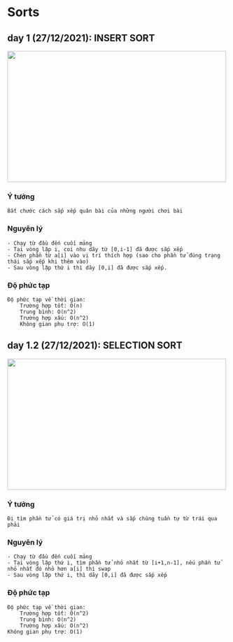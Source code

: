 # Sorts

## day 1 (27/12/2021): INSERT SORT
<img src="https://upload.wikimedia.org/wikipedia/commons/9/9c/Insertion-sort-example.gif" width="500px" height="300px"/>

### Ý tưởng
```
Bắt chước cách sắp xếp quân bài của những người chơi bài
```

### Nguyên lý
```
- Chạy từ đầu đến cuối mảng
- Tại vòng lặp i, coi nhu dãy từ [0,i-1] đã được sắp xếp
- Chèn phần từ a[i] vào vị trí thích hợp (sao cho phần tử đúng trạng thái sắp xếp khi thêm vào)
- Sau vòng lặp thứ i thì dãy [0,i] đã được sắp xếp.  
```
### Độ phức tạp
```
Độ phức tạp về thời gian:
	Trường hợp tốt: O(n)
	Trung bình: O(n^2)
	Trường hợp xấu: O(n^2)
	Không gian phụ trợ: O(1)
```

## day 1.2 (27/12/2021): SELECTION SORT
<img src="https://nguyenvanhieu.vn/wp-content/uploads/2018/07/thuat-toan-selection-sort.gif" width="500px" height="300px"/>

### Ý tưởng
```
Đi tìm phần tử có giá trị nhỏ nhất và sắp chúng tuần tự từ trái qua phải
```

### Nguyên lý
```
- Chạy từ đầu đến cuối mảng
- Tại vòng lặp thứ i, tìm phần tử nhỏ nhất từ [i+1,n-1], nếu phần tử nhỏ nhất đó nhỏ hơn a[i] thì swap
- Sau vòng lặp thứ i, thì dãy [0,i] đã được sắp xếp
```
### Độ phức tạp
```
Độ phức tạp về thời gian:
	Trường hợp tốt: O(n^2)
	Trung bình: O(n^2)
	Trường hợp xấu: O(n^2)
Không gian phụ trợ: O(1)
```
